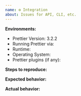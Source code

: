```yaml
---
name: ⚙ Integration
about: Issues for API, CLI, etc.
---
```


<!--

BEFORE SUBMITTING AN ISSUE:

1.  Search for your issue on GitHub: https://github.com/prettier/prettier/issues
    A large number of opened issues are duplicates of existing issues.
    If someone has already opened an issue for what you are experiencing,
    you do not need to open a new issue — please add a 👍 reaction to the
    existing issue instead.

2.  If your issue is with a Prettier editor extension or add-on, please open the
    issue in the repo for that extension or add-on, instead of this repo.

-->

**Environments:**

- Prettier Version: 3.2.2
- Running Prettier via: <!-- CLI, Node.js API, Browser API, etc. -->
- Runtime: <!-- Node.js v14, Chrome v83, etc. -->
- Operating System: <!-- Windows, Linux, macOS, etc. -->
- Prettier plugins (if any): <!-- e.g. @prettier/plugin-php -->

**Steps to reproduce:**

<!-- shell script, js code, or a link to the minimal reproducible repository -->

**Expected behavior:**

**Actual behavior:**
